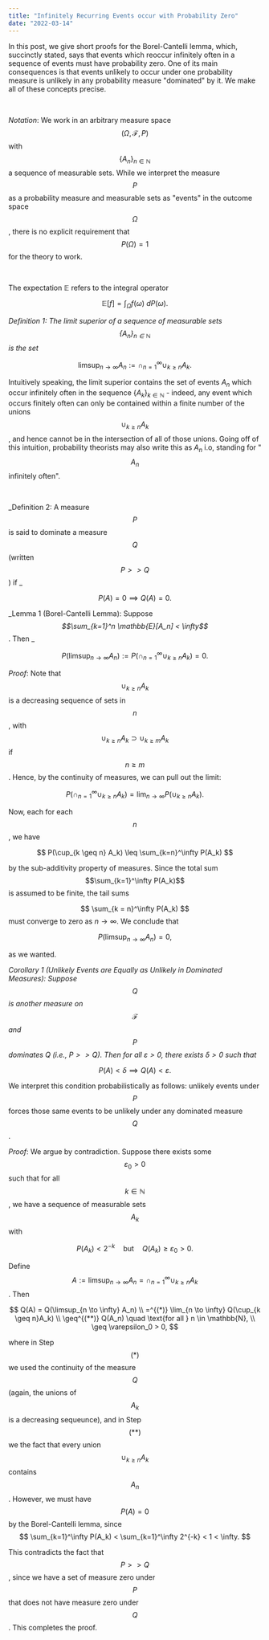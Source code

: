 ```yaml
---
title: "Infinitely Recurring Events occur with Probability Zero"
date: "2022-03-14"
---
```


In this post, we give short proofs for the Borel-Cantelli lemma, which, succinctly stated, says that events which reoccur infinitely often in a sequence of events must have probability zero. One of its main consequences is that events unlikely to occur under one probability measure is unlikely in any probability measure "dominated" by it. We make all of these concepts precise.

<br>

_Notation_: We work in an arbitrary measure space $$(\Omega, \mathcal{F}, P)$$ with $$\{A_n\}_{n \in \mathbb{N}}$$ a sequence of measurable sets. While we interpret the measure $$P$$ as a probability measure and measurable sets as "events" in the outcome space $$\Omega$$, there is no explicit requirement that $$P(\Omega) = 1$$ for the theory to work. 

<br>

The expectation $\mathbb{E}$ refers to the integral operator 

$$
\mathbb{E}[f] = \int_\Omega f(\omega) \: dP(\omega).
$$

_Definition 1: The limit superior of a sequence of measurable sets _$$\{A_n\}_{n \in \mathbb{N}}$$_ is the set_

$$
\limsup_{n \to \infty} A_n := \cap_{n=1}^\infty \cup_{k \geq n} A_k.
$$

Intuitively speaking, the limit superior contains the set of events $A_n$ which occur infinitely often in the sequence $\{A_k\}_{k \in \mathbb{N}}$ - indeed, any event which occurs finitely often can only be contained within a finite number of the unions $$\cup_{k \geq n} A_k$$, and hence cannot be in the intersection of all of those unions. Going off of this intuition, probability theorists may also write this as $A_n$ i.o, standing for "$$A_n$$ infinitely often".

<br>

_Definition 2: A measure $$P$$ is said to dominate a measure _$$Q$$_ (written _$$P >> Q$$_) if _

$$P(A) = 0 \implies Q(A) = 0.
$$

_Lemma 1 (Borel-Cantelli Lemma): Suppose _$$\sum_{k=1}^n \mathbb{E}[A_n] < \infty$$_. Then _

$$
P(\limsup_{n \to \infty} A_n) := P(\cap_{n=1}^\infty \cup_{k \geq n}A_k) = 0.
$$


_Proof_: Note that $$\cup_{k \geq n}A_k$$ is a decreasing sequence of sets in $$n$$, with $$\cup_{k \geq n} A_k \supset \cup_{k \geq m} A_k$$ if $$n \geq m$$. Hence, by the continuity of measures, we can pull out the limit:

$$
P(\cap_{n=1}^\infty \cup_{k \geq n} A_k) = \lim_{n \to \infty} P(\cup_{k \geq n} A_k).
$$

Now, each for each $$n$$, we have 

$$
P(\cup_{k \geq n} A_k) \leq \sum_{k=n}^\infty P(A_k)
$$

by the sub-additivity property of measures. Since the total sum $$\sum_{k=1}^\infty P(A_k)$$ is assumed to be finite, the tail sums 

$$
\sum_{k = n}^\infty P(A_k)
$$ 
must converge to zero as $n \to \infty$. We conclude that 

$$
P(\limsup_{n \to \infty} A_n) = 0,
$$

as we wanted. 

_Corollary 1 (Unlikely Events are Equally as Unlikely in Dominated Measures): Suppose _$$Q$$_ is another measure on _$$\mathcal{F}$$_ and _$$P$$_ dominates _$Q$_ (i.e., _$P >> Q$_). Then for all _$\varepsilon > 0$_, there exists _$\delta > 0$_ such that_

$$ P(A) < \delta \implies Q(A) < \varepsilon.
$$

We interpret this condition probabilistically as follows: unlikely events under $$P$$ forces those same events to be unlikely under any dominated measure $$Q$$. 

_Proof_: We argue by contradiction. Suppose there exists some $$\varepsilon_0 > 0$$ such that for all $$k \in \mathbb{N}$$, we have a sequence of measurable sets $$A_k$$ with 

$$
P(A_k) < 2^{-k} \quad \text{but} \quad Q(A_k) \geq \varepsilon_0 > 0.
$$

Define $$A := \limsup_{n \to \infty} A_n = \cap_{n=1}^\infty \cup_{k \geq n} A_k$$. Then 

$$
Q(A) = Q(\limsup_{n \to \infty} A_n) \\
=^{(*)} \lim_{n \to \infty} Q(\cup_{k \geq n}A_k) \\
\geq^{(**)} Q(A_n) \quad \text{for all } n \in \mathbb{N}, \\
\geq \varepsilon_0 > 0,
$$

where in Step $$(*)$$ we used the continuity of the measure $$Q$$ (again, the unions of $$A_k$$ is a decreasing sequeunce), and in Step $$(**)$$ we the fact that every union $$\cup_{k \geq n} A_k$$ contains $$A_n$$. However, we must have $$P(A) = 0$$ by the Borel-Cantelli lemma, since 
$$
\sum_{k=1}^\infty P(A_k) < \sum_{k=1}^\infty 2^{-k} < 1 < \infty.
$$

This contradicts the fact that $$P >> Q$$, since we have a set of measure zero under $$P$$ that does not have measure zero under $$Q$$. This completes the proof.
